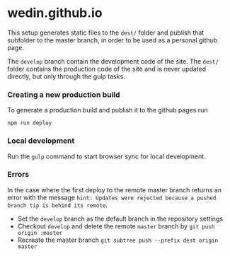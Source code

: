 # wedin.github.io

This setup generates static files to the `dest/` folder and publish that subfolder to the master branch, in order to be used as a personal github page.

The `develop` branch contain the development code of the site. The `dest/` folder contains the production code of the site and is never updated directly, but only through the gulp tasks.

### Creating a new production build
To generate a production build and publish it to the github pages run

```
npm run deploy
```

### Local development
Run the `gulp` command to start browser sync for local development.

### Errors
In the case where the first deploy to the remote master branch returns an error with the message `hint: Updates were rejected because a pushed branch tip is behind its remote`.

* Set the `develop` branch as the default branch in the repository settings
* Checkout `develop` and delete the remote `master` branch by `git push origin :master`
* Recreate the master branch `git subtree push --prefix dest origin master`

